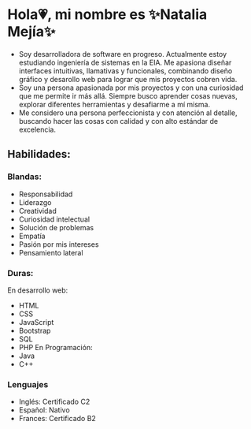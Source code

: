 # Hola💗, mi nombre es ✨Natalia Mejía✨
- Soy desarrolladora de software en progreso. Actualmente estoy estudiando ingeniería de sistemas en la EIA. Me apasiona diseñar interfaces intuitivas, llamativas y funcionales, combinando diseño gráfico y desarollo web para lograr que mis proyectos cobren vida.
- Soy una persona apasionada por mis proyectos y con una curiosidad que me permite ir más allá. Siempre busco aprender cosas nuevas, explorar diferentes herramientas y desafiarme a mí misma. 
- Me considero una persona perfeccionista y con atención al detalle, buscando hacer las cosas con calidad y con alto estándar de excelencia.

## Habilidades:
### Blandas:
* Responsabilidad
* Liderazgo
* Creatividad
* Curiosidad intelectual
* Solución de problemas
* Empatía
* Pasión por mis intereses
* Pensamiento lateral

### Duras:
En desarrollo web:
* HTML
* CSS
* JavaScript
* Bootstrap
* SQL
* PHP
En Programación:
* Java
* C++

### Lenguajes
- Inglés: Certificado C2
- Español: Nativo
- Frances: Certificado B2

<!---
Nats306/Nats306 is a ✨ special ✨ repository because its `README.md` (this file) appears on your GitHub profile.
You can click the Preview link to take a look at your changes.
--->
